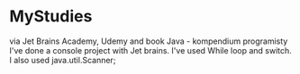 # MyStudies
via Jet Brains Academy, Udemy and book Java - kompendium programisty
I've done a console project with Jet brains. I've used While loop and switch. I also used java.util.Scanner;
